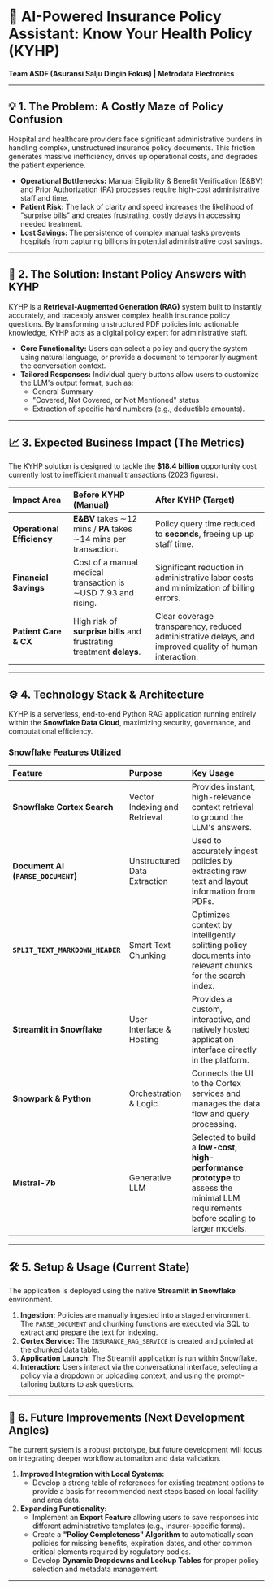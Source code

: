# 🤖 AI-Powered Insurance Policy Assistant: Know Your Health Policy (KYHP)

**Team ASDF (Asuransi Salju Dingin Fokus) | Metrodata Electronics**

---

## 💡 1. The Problem: A Costly Maze of Policy Confusion

Hospital and healthcare providers face significant administrative burdens in handling complex, unstructured insurance policy documents. This friction generates massive inefficiency, drives up operational costs, and degrades the patient experience.

* **Operational Bottlenecks:** Manual Eligibility & Benefit Verification (E&BV) and Prior Authorization (PA) processes require high-cost administrative staff and time.
* **Patient Risk:** The lack of clarity and speed increases the likelihood of "surprise bills" and creates frustrating, costly delays in accessing needed treatment.
* **Lost Savings:** The persistence of complex manual tasks prevents hospitals from capturing billions in potential administrative cost savings.

---

## 🎯 2. The Solution: Instant Policy Answers with KYHP

KYHP is a **Retrieval-Augmented Generation (RAG)** system built to instantly, accurately, and traceably answer complex health insurance policy questions. By transforming unstructured PDF policies into actionable knowledge, KYHP acts as a digital policy expert for administrative staff.

* **Core Functionality:** Users can select a policy and query the system using natural language, or provide a document to temporarily augment the conversation context.
* **Tailored Responses:** Individual query buttons allow users to customize the LLM's output format, such as:
    * General Summary
    * "Covered, Not Covered, or Not Mentioned" status
    * Extraction of specific hard numbers (e.g., deductible amounts).

---

## 📈 3. Expected Business Impact (The Metrics)

The KYHP solution is designed to tackle the **$18.4 billion** opportunity cost currently lost to inefficient manual transactions (2023 figures).

| Impact Area | Before KYHP (Manual) | After KYHP (Target) |
| :--- | :--- | :--- |
| **Operational Efficiency** | **E&BV** takes $\sim$12 mins / **PA** takes $\sim$14 mins per transaction. | Policy query time reduced to **seconds**, freeing up up staff time. |
| **Financial Savings** | Cost of a manual medical transaction is $\sim$USD 7.93 and rising. | Significant reduction in administrative labor costs and minimization of billing errors. |
| **Patient Care & CX** | High risk of **surprise bills** and frustrating treatment **delays**. | Clear coverage transparency, reduced administrative delays, and improved quality of human interaction. |

---

## ⚙️ 4. Technology Stack & Architecture

KYHP is a serverless, end-to-end Python RAG application running entirely within the **Snowflake Data Cloud**, maximizing security, governance, and computational efficiency.

### Snowflake Features Utilized

| Feature | Purpose | Key Usage |
| :--- | :--- | :--- |
| **Snowflake Cortex Search** | Vector Indexing and Retrieval | Provides instant, high-relevance context retrieval to ground the LLM's answers. |
| **Document AI (`PARSE_DOCUMENT`)** | Unstructured Data Extraction | Used to accurately ingest policies by extracting raw text and layout information from PDFs. |
| **`SPLIT_TEXT_MARKDOWN_HEADER`** | Smart Text Chunking | Optimizes context by intelligently splitting policy documents into relevant chunks for the search index. |
| **Streamlit in Snowflake** | User Interface & Hosting | Provides a custom, interactive, and natively hosted application interface directly in the platform. |
| **Snowpark & Python** | Orchestration & Logic | Connects the UI to the Cortex services and manages the data flow and query processing. |
| **Mistral-7b** | Generative LLM | Selected to build a **low-cost, high-performance prototype** to assess the minimal LLM requirements before scaling to larger models. |

---

## 🛠️ 5. Setup & Usage (Current State)

The application is deployed using the native **Streamlit in Snowflake** environment.

1.  **Ingestion:** Policies are manually ingested into a staged environment. The `PARSE_DOCUMENT` and chunking functions are executed via SQL to extract and prepare the text for indexing.
2.  **Cortex Service:** The `INSURANCE_RAG_SERVICE` is created and pointed at the chunked data table.
3.  **Application Launch:** The Streamlit application is run within Snowflake.
4.  **Interaction:** Users interact via the conversational interface, selecting a policy via a dropdown or uploading context, and using the prompt-tailoring buttons to ask questions.

---

## 🚀 6. Future Improvements (Next Development Angles)

The current system is a robust prototype, but future development will focus on integrating deeper workflow automation and data validation.

1.  **Improved Integration with Local Systems:**
    * Develop a strong table of references for existing treatment options to provide a basis for recommended next steps based on local facility and area data.
2.  **Expanding Functionality:**
    * Implement an **Export Feature** allowing users to save responses into different administrative templates (e.g., insurer-specific forms).
    * Create a **"Policy Completeness" Algorithm** to automatically scan policies for missing benefits, expiration dates, and other common critical elements required by regulatory bodies.
    * Develop **Dynamic Dropdowns and Lookup Tables** for proper policy selection and metadata management.

---
